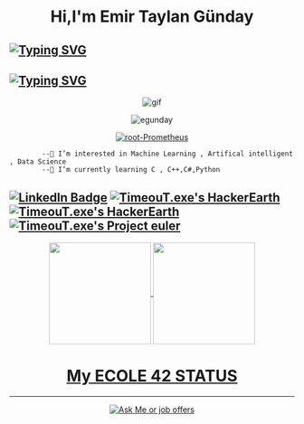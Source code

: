 <h1 align="center">Hi,I'm Emir Taylan Günday </h1>

## [![Typing SVG](https://readme-typing-svg.herokuapp.com?color=8000FF&width=750&lines=AI+Fan+root-Prometheus+Part+Time+Musician)](https://git.io/typing-svg)
## [![Typing SVG](https://readme-typing-svg.herokuapp.com?color=8000FF&width=750&lines=+--->+Bravo+Six+Going+Dark)](https://git.io/typing-svg) 

<div align="center">
  <img src="tumblr_11482ca6c3af66600392862ca81c63aa_bc7f1715_640.gif" alt="gif" />
</div> 
   <p align="center"> <img src="https://komarev.com/ghpvc/?username=egunday&label=Profile%20views&color=0e75b6&style=flat" alt="egunday" /> </p>
   <p align="center"> <a href="https://github.com/ryo-ma/github-profile-trophy"><img src="https://github-profile-trophy.vercel.app/?username=root-Prometheus&row=1" alt="root-Prometheus" /></a> </p>

   
			--👀 I’m interested in Machine Learning , Artifical intelligent , Data Science
			--🌱 I’m currently learning C , C++,C#,Python
                       
                      
                      
[![Linkedln Badge](https://img.shields.io/badge/LinkedIn-0077B5?style=for-the-badge&logo=linkedin&logoColor=white)](https://www.linkedin.com/in/emir-taylan-g%C3%BCnday-34182a215)
[![TimeouT.exe's HackerEarth ](https://img.shields.io/badge/-Hackerrank-2EC866?style=for-the-badge&logo=HackerRank&logoColor=white)](https://www.hackerrank.com/Emir_Gunday)
[![TimeouT.exe's HackerEarth ](https://img.shields.io/badge/HackerEarth-%232C3454.svg?&style=for-the-badge&logo=HackerEarth&logoColor=Blue)](https://www.hackerrank.com/Emir_Gunday)
[![TimeouT.exe's Project euler ](logo.jpg)](https://projecteuler.net/progress=TimeouT.exe)
-----
<div  align="center">
<a href="https://github.com/fehbs">
  <img height="180em"   align="center" src="https://github-readme-stats.vercel.app/api?username=root-Prometheus&show_icons=true&theme=react&include_all_commits=true&count_private=true"/>
  <img height="180em"  align="center" src="https://github-readme-stats.vercel.app/api/top-langs/?username=root-Prometheus&layout=compact&langs_count=7&theme=react" />
</div>
<h1 align="center">My ECOLE 42 STATUS </h1>




------

<p align="center">
	<a href = "mailto:Emir-Gunday@hotmail.com">
		<img alt = "Ask Me or job offers" src = "https://img.shields.io/badge/Microsoft_Outlook-0078D4?style=for-the-badge&logo=microsoft-outlook&logoColor=white&link=mailto:Emir-Gunday@hotmail.com" />
